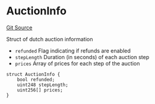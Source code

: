 # AuctionInfo
[Git Source](https://github.com/fxhash/fxhash-evm-contracts/blob/709c3bd5035ed7a7acc4391ca2a42cf2ad71efed/src/lib/Structs.sol)

Struct of dutch auction information
- `refunded` Flag indicating if refunds are enabled
- `stepLength` Duration (in seconds) of each auction step
- `prices` Array of prices for each step of the auction


```solidity
struct AuctionInfo {
    bool refunded;
    uint248 stepLength;
    uint256[] prices;
}
```

